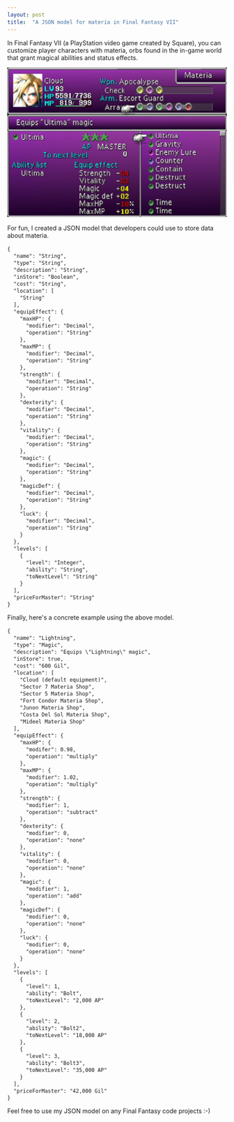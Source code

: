 ```yaml
---
layout: post
title:  "A JSON model for materia in Final Fantasy VII"
---
```

In Final Fantasy VII (a PlayStation video game created by Square), you can customize player characters with materia, orbs found in the in-game world that grant magical abilities and status effects.

![Final Fantasy VII materia picture](/images/ffvii-materia.jpg)

For fun, I created a JSON model that developers could use to store data about materia. 

~~~~
{
  "name": "String",
  "type": "String",
  "description": "String",
  "inStore": "Boolean",
  "cost": "String",
  "location": [
    "String"
  ],
  "equipEffect": {
    "maxHP": {
      "modifier": "Decimal",
      "operation": "String"
    },
    "maxMP": {
      "modifier": "Decimal",
      "operation": "String"
    },
    "strength": {
      "modifier": "Decimal",
      "operation": "String"
    },
    "dexterity": {
      "modifier": "Decimal",
      "operation": "String"
    },
    "vitality": {
      "modifier": "Decimal",
      "operation": "String"
    },
    "magic": {
      "modifier": "Decimal",
      "operation": "String"
    },
    "magicDef": {
      "modifier": "Decimal",
      "operation": "String"
    },
    "luck": {
      "modifier": "Decimal",
      "operation": "String"
    }
  },
  "levels": [
    {
      "level": "Integer",
      "ability": "String",
      "toNextLevel": "String"
    }
  ],
  "priceForMaster": "String"
}
~~~~

Finally, here's a concrete example using the above model.

~~~~
{
  "name": "Lightning",
  "type": "Magic",
  "description": "Equips \"Lightning\" magic",
  "inStore": true,
  "cost": "600 Gil",
  "location": [
    "Cloud (default equipment)",
    "Sector 7 Materia Shop",
    "Sector 5 Materia Shop",
    "Fort Condor Materia Shop",
    "Junon Materia Shop",
    "Costa Del Sol Materia Shop",
    "Mideel Materia Shop"
  ],
  "equipEffect": {
    "maxHP": {
      "modifer": 0.98,
      "operation": "multiply"
    },
    "maxMP": {
      "modifier": 1.02,
      "operation": "multiply"
    },
    "strength": {
      "modifier": 1,
      "operation": "subtract"
    },
    "dexterity": {
      "modifier": 0,
      "operation": "none"
    },
    "vitality": {
      "modifier": 0,
      "operation": "none"
    },
    "magic": {
      "modifier": 1,
      "operation": "add"
    },
    "magicDef": {
      "modifier": 0,
      "operation": "none"
    },
    "luck": {
      "modifier": 0,
      "operation": "none"
    }
  },
  "levels": [
    {
      "level": 1,
      "ability": "Bolt",
      "toNextLevel": "2,000 AP"
    },
    {
      "level": 2,
      "ability": "Bolt2",
      "toNextLevel": "18,000 AP"
    },
    {
      "level": 3,
      "ability": "Bolt3",
      "toNextLevel": "35,000 AP"
    }
  ],
  "priceForMaster": "42,000 Gil"
}
~~~~

Feel free to use my JSON model on any Final Fantasy code projects :-)